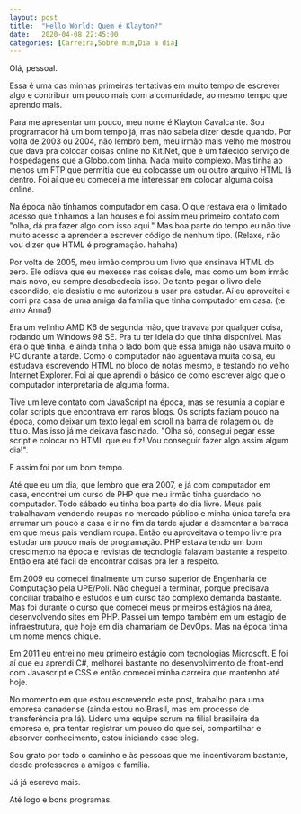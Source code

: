 ```yaml
---
layout: post
title:  "Hello World: Quem é Klayton?"
date:   2020-04-08 22:45:00
categories: [Carreira,Sobre mim,Dia a dia]
---
```


Olá, pessoal.

Essa é uma das minhas primeiras tentativas em muito tempo de escrever algo e contribuir um pouco mais com a comunidade, ao mesmo tempo que aprendo mais.

Para me apresentar um pouco, meu nome é Klayton Cavalcante. Sou programador há um bom tempo já, mas não sabeia dizer desde quando. Por volta de 2003 ou 2004, não lembro bem, meu irmão mais velho me mostrou que dava pra colocar coisas online no Kit.Net, que é um falecido serviço de hospedagens que a Globo.com tinha. Nada muito complexo. Mas tinha ao menos um FTP que permitia que eu colocasse um ou outro arquivo HTML lá dentro. Foi aí que eu comecei a me interessar em colocar alguma coisa online.

Na época não tínhamos computador em casa. O que restava era o limitado acesso que tínhamos a lan houses e foi assim meu primeiro contato com "olha, dá pra fazer algo com isso aqui." Mas boa parte do tempo eu não tive muito acesso a aprender a escrever código de nenhum tipo. (Relaxe, não vou dizer que HTML é programação. hahaha)

Por volta de 2005, meu irmão comprou um livro que ensinava HTML do zero. Ele odiava que eu mexesse nas coisas dele, mas como um bom irmão mais novo, eu sempre desobedecia isso. De tanto pegar o livro dele escondido, ele desistiu e me autorizou a usar pra estudar. Aí eu aproveitei e corri pra casa de uma amiga da família que tinha computador em casa. (te amo Anna!)

Era um velinho AMD K6 de segunda mão, que travava por qualquer coisa, rodando um Windows 98 SE. Pra tu ter ideia do que tinha disponível. Mas era o que tinha, e ainda tinha o lado bom que essa amiga não usava muito o PC durante a tarde. Como o computador não aguentava muita coisa, eu estudava escrevendo HTML no bloco de notas mesmo, e testando no velho Internet Explorer. Foi aí que aprendi o básico de como escrever algo que o computador interpretaria de alguma forma.

Tive um leve contato com JavaScript na época, mas se resumia a copiar e colar scripts que encontrava em raros blogs. Os scripts faziam pouco na época, como deixar um texto legal em scroll na barra de rolagem ou de título. Mas isso já me deixava fascinado. "Olha só, consegui pegar esse script e colocar no HTML que eu fiz! Vou conseguir fazer algo assim algum dia!".

E assim foi por um bom tempo.

Até que eu um dia, que lembro que era 2007, e já com computador em casa, encontrei um curso de PHP que meu irmão tinha guardado no computador. Todo sábado eu tinha boa parte do dia livre. Meus pais trabalhavam vendendo roupas no mercado público e minha única tarefa era arrumar um pouco a casa e ir no fim da tarde ajudar a desmontar a barraca em que meus pais vendiam roupa. Então eu aproveitava o tempo livre pra estudar um pouco mais de programação. PHP estava tendo um bom crescimento na época e revistas de tecnologia falavam bastante a respeito. Então era até fácil de encontrar coisas pra ler a respeito.

Em 2009 eu comecei finalmente um curso superior de Engenharia de Computação pela UPE/Poli. Não cheguei a terminar, porque precisava conciliar trabalho e estudos e um curso tão complexo demanda bastante. Mas foi durante o curso que comecei meus primeiros estágios na área, desenvolvendo sites em PHP. Passei um tempo também em um estágio de infraestrutura, que hoje em dia chamariam de DevOps. Mas na época tinha um nome menos chique.

Em 2011 eu entrei no meu primeiro estágio com tecnologias Microsoft. E foi aí que eu aprendi C#, melhorei bastante no desenvolvimento de front-end com Javascript e CSS e então comecei minha carreira que mantenho até hoje.

No momento em que estou escrevendo este post, trabalho para uma empresa canadense (ainda estou no Brasil, mas em processo de transferência pra lá). Lidero uma equipe scrum na filial brasileira da empresa e, pra tentar registrar um pouco do que sei, compartilhar e absorver conhecimento, estou iniciando esse blog.

Sou grato por todo o caminho e às pessoas que me incentivaram bastante, desde professores a amigos e família.

Já já escrevo mais.

Até logo e bons programas.
